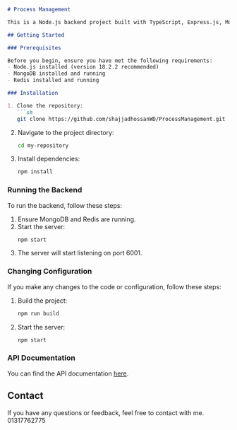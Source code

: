 
```markdown
# Process Management

This is a Node.js backend project built with TypeScript, Express.js, MongoDB, and Redis.

## Getting Started

### Prerequisites

Before you begin, ensure you have met the following requirements:
- Node.js installed (version 18.2.2 recommended)
- MongoDB installed and running
- Redis installed and running

### Installation

1. Clone the repository:
   ```sh
   git clone https://github.com/shajjadhossanWD/ProcessManagement.git
   ```
2. Navigate to the project directory:
   ```sh
   cd my-repository
   ```
3. Install dependencies:
   ```sh
   npm install
   ```

### Running the Backend

To run the backend, follow these steps:

1. Ensure MongoDB and Redis are running.
2. Start the server:
   ```sh
   npm start
   ```
3. The server will start listening on port 6001.

### Changing Configuration

If you make any changes to the code or configuration, follow these steps:

1. Build the project:
   ```sh
   npm run build
   ```
2. Start the server:
   ```sh
   npm start
   ```

### API Documentation

You can find the API documentation [here](https://documenter.getpostman.com/view/19571731/2sA3BuW8dD).

## Contact

If you have any questions or feedback, feel free to contact with me.
01317762775
```
